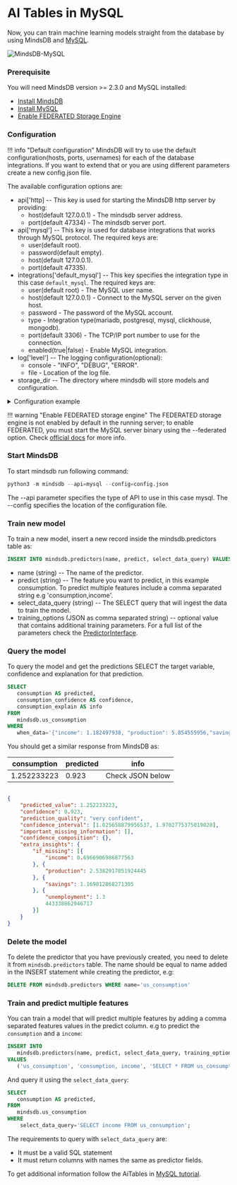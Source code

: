 # AI Tables in MySQL

Now, you can train machine learning models straight from the database by using MindsDB and [MySQL](https://www.mysql.com/).

![MindsDB-MySQL](/assets/databases/mdb-mysql.png)

### Prerequisite

You will need MindsDB version >= 2.3.0 and MySQL installed:

* [Install MindsDB](/Installing/)
* [Install MySQL](https://www.mysql.com/downloads/)
* [Enable FEDERATED Storage Engine](https://dev.mysql.com/doc/refman/8.0/en/federated-storage-engine.html)

### Configuration

!!! info "Default configuration"
    MindsDB will try to use the default configuration(hosts, ports, usernames) for each of the database integrations. If you want to extend that or you are using different parameters create a new config.json file. 

The available configuration options are:

* api['http] -- This key is used for starting the MindsDB http server by providing:
    * host(default 127.0.0.1) - The mindsdb server address.
    * port(default 47334) - The mindsdb server port.
* api['mysql'] -- This key is used for database integrations that works through MySQL protocol. The required keys are:
    * user(default root).
    * password(default empty).
    * host(default 127.0.0.1).
    * port(default 47335).
* integrations['default_mysql'] -- This key specifies the integration type in this case `default_mysql`. The required keys are:
    * user(default root) - The MySQL user name.
    * host(default 127.0.0.1) - Connect to the MySQL server on the given host. 
    * password - The password of the MySQL account. 
    * type - Integration type(mariadb, postgresql, mysql, clickhouse, mongodb).
    * port(default 3306) - The TCP/IP port number to use for the connection. 
    * enabled(true|false) - Enable MySQL integration.
* log['level'] -- The logging configuration(optional):
    * console - "INFO", "DEBUG", "ERROR".
    * file - Location of the log file.
* storage_dir -- The directory where mindsdb will store models and configuration.

<details class="success">
    <summary> Configuration example</summary>  
```json
{
    "api": {
        "http": {
            "host": "0.0.0.0",
            "port": "47334"
        },
        "mysql": {
            "host": "127.0.0.1",
            "password": "",
            "port": "47335",
            "user": "root"
        }
    },
    "config_version": "1.3",
    "debug": true,
    "integrations": {
       "default_mysql": {
            "enabled": true,
            "host": "localhost",
            "password": "root",
            "port": 3307,
            "type": "mysql",
            "user": "root"
        }
    },
    "log": {
        "level": {
            "console": "DEBUG",
            "file": "INFO"
        }
    },
    "storage_dir": "/storage"
}
```        
</details> 

!!! warning "Enable FEDERATED storage engine"
   The FEDERATED storage engine is not enabled by default in the running server; to enable FEDERATED, you must start the MySQL server binary using the --federated option. Check [official docs](https://dev.mysql.com/doc/refman/8.0/en/federated-storage-engine.html) for more info.


### Start MindsDB
To start mindsdb run following command:

```python
python3 -m mindsdb --api=mysql --config=config.json
```
The --api parameter specifies the type of API to use in this case mysql. 
The --config specifies the location of the configuration file. 

### Train new model

To train a new model, insert a new record inside the mindsdb.predictors table as:

```sql
INSERT INTO mindsdb.predictors(name, predict, select_data_query) VALUES ('us_consumption', 'consumption', 'SELECT * FROM us_consumption');
```

* name (string) -- The name of the predictor.
* predict (string) --  The feature you want to predict, in this example consumption. To predict multiple features include a comma separated string e.g 'consumption,income'.
* select_data_query (string) -- The SELECT query that will ingest the data to train the model.
* training_options (JSON as comma separated string) -- optional value that contains additional training parameters. For a full list of the parameters check the [PredictorInterface](/PredictorInterface/#learn).

### Query the model

To query the model and get the predictions SELECT the target variable, confidence and explanation for that prediction.

```sql
SELECT
   consumption AS predicted,
   consumption_confidence AS confidence,
   consumption_explain AS info 
FROM
   mindsdb.us_consumption 
WHERE 
   when_data='{"income": 1.182497938, "production": 5.854555956,"savings": 3.183292657, "unemployment": 0.1, "t":"2020-01-02"}';
```
You should get a similar response from MindsDB as:

| consumption  | predicted | info   |
|----------------|------------|------|
| 1.252233223 | 0.923 | Check JSON below  |

```json

{
    "predicted_value": 1.252233223,
    "confidence": 0.923,
    "prediction_quality": "very confident",
    "confidence_interval": [1.025658879956537, 1.9702775375019028],
    "important_missing_information": [],
    "confidence_composition": {},
    "extra_insights": {
        "if_missing": [{
            "income": 0.6966906986877563
        }, {
            "production": 2.5382917051924445
        }, {
            "savings": 1.169812868271305
        }, {
            "unemployment": 1.3
            443338862946717
        }]
    }
}
```
### Delete the model

To delete the predictor that you have previously created, you need to delete it from `mindsdb.predictors` table. The name should be equal to name added in the INSERT statement while creating the predictor, e.g:

```sql
DELETE FROM mindsdb.predictors WHERE name='us_consumption'
```

### Train and predict multiple features

You can train a model that will predict multiple features by adding a comma separated features values in the predict column. e.g to predict the `consumption` and a `income`:

```sql
INSERT INTO
   mindsdb.predictors(name, predict, select_data_query, training_options) 
VALUES
   ('us_consumption', 'consumption, income', 'SELECT * FROM us_consumption', "option,value"});
```
And query it using the `select_data_query`:

```sql
SELECT
   consumption AS predicted,
FROM
   mindsdb.us_consumption 
WHERE
    select_data_query='SELECT income FROM us_consumption';
```

The requirements to query with `select_data_query` are:

* It must be a valid SQL statement
* It must return columns with names the same as predictor fields.


To get additional information follow the AiTables in [MySQL tutorial](https://docs.mindsdb.com/databases/tutorials/AiTablesInMySQL/).
